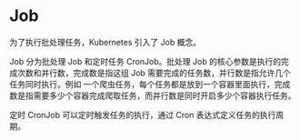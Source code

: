 # Job

为了执行批处理任务，Kubernetes 引入了 Job 概念。

Job 分为批处理 Job 和定时任务 CronJob。批处理 Job 的核心参数是执行的完成次数和并行数，完成数是指这组 Job 需要完成的任务数，并行数是指允许几个任务同时执行。例如 一个爬虫任务，每个任务都是放到一个容器里面执行，完成数是指需要多少个容器完成爬取任务，而并行数是同时开启多少个容器执行任务。

定时 CronJob 可以定时触发任务的执行，通过 Cron 表达式定义任务的执行周期。